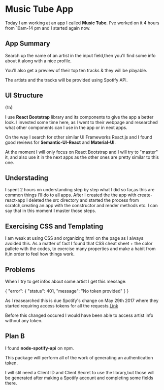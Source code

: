 # Music Tube App

Today I am working at an app I called **Music Tube**.
I've worked on it 4 hours from 10am-14 pm and I started again now.

## App Summary

Search up the name of an artist in the input field,then you'll find some info
about it along with a nice profile.

You'll also get a preview of their top ten tracks & they will be playable.

The artists and the tracks will be provided using Spotify API.

## UI Structure
(1h)

I use **React Bootstrap** library and its components to give the app a better look.
I invested some time here, as I went to their webpage and researched what other
components can I use in the app or in next apps.

On the way I search for other similar UI Frameworks React.js and I found good
reviews for **Semantic-UI-React** and **Material-UI**.

At the moment I will only focus on React Bootstrap and I will try to "master" it,
and also use it in the next apps as the other ones are pretty similar to this one.

## Understading

I spent 2 hours on understanding step by step what I did so far,as this are common
things I'll do to all apps.
After I created the the app with create-react-app I deleted the src directory and
started the process from scratch,creating an app with the constructor and render methods etc.
I can say that in this moment I master those steps.

## Exercising CSS and Templating

I am weak at using CSS and organizing html on the page as I always avoided this.
As a matter of fact I found that CSS cheat sheet + the color pallete with the codes,
to exercise many properties and make a habit from it,in order to feel how things work.

## Problems

When I try to get infos about some artist I get this message:

{
  "error": {
    "status": 401,
    "message": "No token provided"
  }
}

As I reasearched this is due Spotify's change on May 29th 2017 where they started requiring
access tokens for all the requests.[Link](https://developer.spotify.com/news-stories/2017/01/27/removing-unauthenticated-calls-to-the-web-api/)

Before this changed occured I would have been able to access artist info without any token.

## Plan B

I found **node-spotify-api** on npm.

This package will perform all of the work of generating an authentication token.

I will stil need a Client ID and Client Secret to use the library,but those will
be generated after making a Spotify account and completing some fields there.
